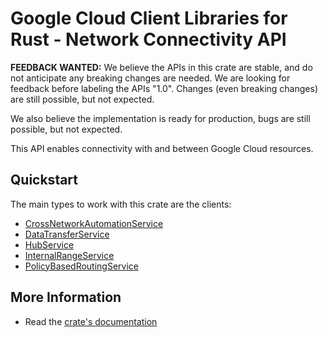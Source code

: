 # Google Cloud Client Libraries for Rust - Network Connectivity API

<!-- Code generated by sidekick. DO NOT EDIT. -->

**FEEDBACK WANTED:** We believe the APIs in this crate are stable, and
do not anticipate any breaking changes are needed. We are looking for
feedback before labeling the APIs "1.0". Changes (even breaking changes)
are still possible, but not expected.

We also believe the implementation is ready for production, bugs are
still possible, but not expected.

This API enables connectivity with and between Google Cloud resources.

## Quickstart

The main types to work with this crate are the clients:

- [CrossNetworkAutomationService]
- [DataTransferService]
- [HubService]
- [InternalRangeService]
- [PolicyBasedRoutingService]

## More Information

- Read the [crate's documentation](https://docs.rs/google-cloud-networkconnectivity-v1/latest/google-cloud-networkconnectivity-v1)

[CrossNetworkAutomationService]: https://docs.rs/google-cloud-networkconnectivity-v1/latest/google_cloud_networkconnectivity_v1/client/struct.CrossNetworkAutomationService.html
[DataTransferService]: https://docs.rs/google-cloud-networkconnectivity-v1/latest/google_cloud_networkconnectivity_v1/client/struct.DataTransferService.html
[HubService]: https://docs.rs/google-cloud-networkconnectivity-v1/latest/google_cloud_networkconnectivity_v1/client/struct.HubService.html
[InternalRangeService]: https://docs.rs/google-cloud-networkconnectivity-v1/latest/google_cloud_networkconnectivity_v1/client/struct.InternalRangeService.html
[PolicyBasedRoutingService]: https://docs.rs/google-cloud-networkconnectivity-v1/latest/google_cloud_networkconnectivity_v1/client/struct.PolicyBasedRoutingService.html
